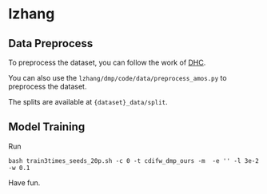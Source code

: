 # lzhang
## Data Preprocess
To preprocess the dataset, you can follow the work of [DHC](https://github.com/xmed-lab/DHC).

You can also use the ``` lzhang/dmp/code/data/preprocess_amos.py ``` to preprocess the dataset.

The splits are available at ``` {dataset}_data/split ```.
## Model Training
Run 
```
bash train3times_seeds_20p.sh -c 0 -t cdifw_dmp_ours -m  -e '' -l 3e-2 -w 0.1
```
Have fun.
